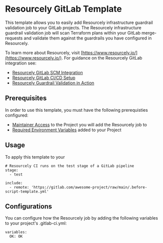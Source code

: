 # Resourcely GitLab Template

This template allows you to easily add Resourcely infrastructure guardrail validation job
to your GitLab projects. The Resourcely infrastructure guardrail validation job will scan
Terraform plans within your GitLab merge-requests and validate them against the guardrails
you have configured in Resourcely.

To learn more about Resourcely, visit [https://www.resourcely.io/](https://www.resourcely.io/). For guidance on the Resourcely GitLab integration see:

- [Resourcely GitLab SCM Integration](https://docs.resourcely.com/getting-started/onboarding/source-code-management-integration/gitlab)
- [Resourcely GitLab CI/CD Setup](https://docs.resourcely.com/getting-started/onboarding/ci-cd-setup/gitlab-pipelines)
- [Resourcely Guardrail Validation in Action](https://docs.resourcely.com/getting-started/using-resourcely/guardrails-in-action/gitlab-pipelines)

## Prerequisites

In order to use this template, you must have the following prerequisties configured:

- [Maintainer Access]() to the Project you will add the Resourcely job to
- [Required Environment Variables]() added to your Project

## Usage

To apply this template to your 

```
# Resourcely CI runs on the test stage of a GitLab pipeline
stage:
  - test

include:
  - remote: 'https://gitlab.com/awesome-project/raw/main/.before-script-template.yml'
```

## Configurations

You can configure how the Resourcely job by adding the following variables to
your project's .gitlab-ci.yml:

```
variables:
  OK: OK
```
